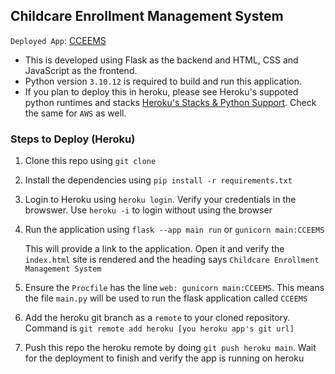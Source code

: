 ## Childcare Enrollment Management System

`Deployed App`: [CCEEMS](https://childcare-d71b0285d615.herokuapp.com/)

* This is developed using Flask as the backend and HTML, CSS and JavaScript as the frontend. 
* Python version `3.10.12` is required to build and run this application. 
* If you plan to deploy this in heroku, please see Heroku's suppoted python runtimes and stacks [Heroku\'s Stacks & Python Support](https://devcenter.heroku.com/articles/python-support). Check the same for `AWS` as well.

### Steps to Deploy (Heroku)
1. Clone this repo using `git clone`
2. Install the dependencies using `pip install -r requirements.txt`
3. Login to Heroku using `heroku login`. Verify your credentials in the browswer. Use `heroku -i` to login without using the browser
4. Run the application using `flask --app main run` or `gunicorn main:CCEEMS`

    This will provide a link to the application. Open it and verify the `index.html` site is rendered and the heading says `Childcare Enrollment Management System`

5. Ensure the `Procfile` has the line `web: gunicorn main:CCEEMS`. This means the file `main.py` will be used to run the flask application called `CCEEMS`
6. Add the heroku git branch as a `remote` to your cloned repository. Command is `git remote add heroku [you heroku app's git url]`
7. Push this repo the heroku remote by doing `git push heroku main`. Wait for the deployment to finish and verify the app is running on heroku
